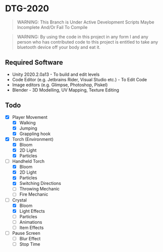 # DTG-2020
> WARNING: This Branch is Under Active Development Scripts Maybe Incomplete And/Or Fail To Compile

> WARNING: By using the code in this project in any form I and any person who has contributed code to this project is entitled to take any bluetooth device off your body and eat it.
## Required Software
 - Unity 2020.2.0a13 - To build and edit levels
 - Code Editor (e.g. Jetbrains Rider, Visual Studio etc.) - To Edit Code
 - Image editors (e.g. Glimpse, Photoshop, Piskel)
 - Blender - 3D Modelling, UV Mapping, Texture Editing

## Todo
- [x] Player Movement
	- [x] Walking
	- [x] Jumping
	- [x] Grappling hook
- [x] Torch (Environment)
	- [x] Bloom
	- [x] 2D Light
	- [x] Particles
- [ ] Handheld Torch
	- [x] Bloom
	- [x] 2D Light
	- [x] Particles
	- [x] Switching Directions
	- [ ] Throwing Mechanic
	- [ ] Fire Mechanic
- [ ] Crystal
	- [x] Bloom
	- [x] Light Effects
	- [ ] Particles
	- [ ] Animations
	- [ ] Item Effects
- [ ] Pause Screen
	- [ ] Blur Effect
	- [ ] Stop Time
